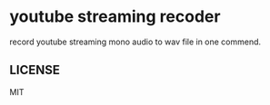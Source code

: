 # youtube streaming recoder

record youtube streaming mono audio to wav file in one commend.

## LICENSE

MIT
